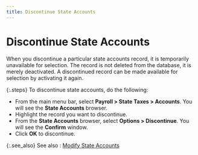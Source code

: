 ```yaml
---
title: Discontinue State Accounts
---
```


# Discontinue State Accounts


When you discontinue a particular state accounts record, it is temporarily  unavailable for selection. The record is not deleted from the database,  it is merely deactivated. A discontinued record can be made available  for selection by activating it again.


{:.steps}
To discontinue state accounts, do the following:

- From the main  menu bar, select **Payroll &gt; State Taxes 
 &gt; Accounts**. You will see the **State 
 Accounts** browser.
- Highlight the  record you want to discontinue.
- From the **State Accounts** browser, select **Options &gt; Discontinue**. You will see  the **Confirm** window.
- Click **OK** to discontinue.



{:.see_also}
See also
: [Modify State  Accounts]({{site.prl_baseurl}}/setup/state-accounts/setup/modifying_state_accounts.html)
